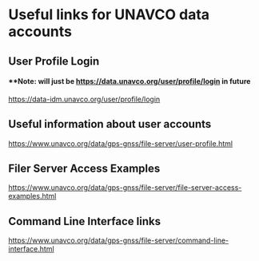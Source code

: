 # Useful links for UNAVCO data accounts

## User Profile Login
#### **Note: will just be https://data.unavco.org/user/profile/login in future
https://data-idm.unavco.org/user/profile/login


## Useful information about user accounts
https://www.unavco.org/data/gps-gnss/file-server/user-profile.html

## Filer Server Access Examples
https://www.unavco.org/data/gps-gnss/file-server/file-server-access-examples.html

## Command Line Interface links
https://www.unavco.org/data/gps-gnss/file-server/command-line-interface.html

